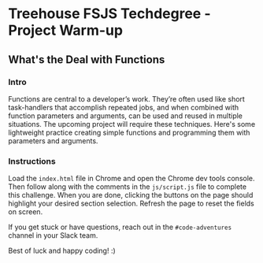 
# Treehouse FSJS Techdegree - Project Warm-up

## What's the Deal with Functions

### Intro

Functions are central to a developer’s work. They’re often used like short task-handlers that accomplish repeated jobs, and when combined with function parameters and arguments, can be used and reused in multiple situations. The upcoming project will require these techniques. Here's some lightweight practice creating simple functions and programming them with parameters and arguments.

### Instructions

Load the `index.html` file in Chrome and open the Chrome dev tools console.  Then follow along with the comments in the `js/script.js` file to complete this challenge.  When you are done, clicking the buttons on the page should highlight your desired section selection.  Refresh the page to reset the fields on screen.

If you get stuck or have questions, reach out in the `#code-adventures` channel in your Slack team.

Best of luck and happy coding! :)